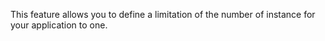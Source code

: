 ﻿This feature allows you to define a limitation of the number of instance for your application to one.